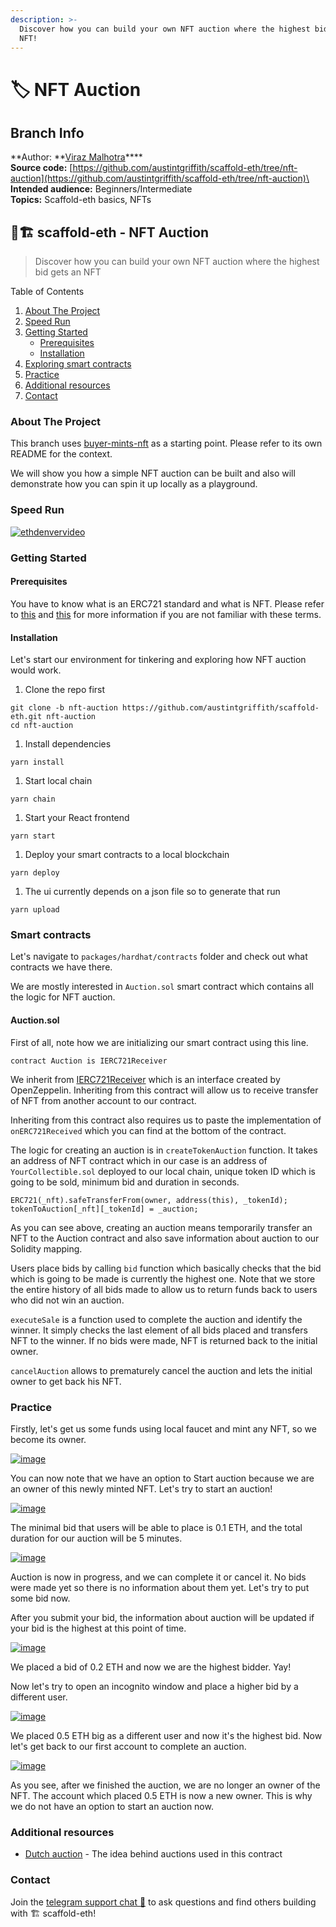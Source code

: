 ```yaml
---
description: >-
  Discover how you can build your own NFT auction where the highest bid gets an
  NFT!
---
```


# 🏷 NFT Auction

## Branch Info

**Author: **[Viraz Malhotra](https://github.com/viraj124)****\
**Source code:** [https://github.com/austintgriffith/scaffold-eth/tree/nft-auction](https://github.com/austintgriffith/scaffold-eth/tree/nft-auction)\
**Intended audience:** Beginners/Intermediate\
**Topics:** Scaffold-eth basics, NFTs

## 🏦🏗 scaffold-eth - NFT Auction

> Discover how you can build your own NFT auction where the highest bid gets an NFT

Table of Contents

1. [About The Project](https://github.com/austintgriffith/scaffold-eth/tree/nft-auction#about-the-project)
2. [Speed Run](https://github.com/austintgriffith/scaffold-eth/tree/nft-auction#speed-run)
3. [Getting Started](https://github.com/austintgriffith/scaffold-eth/tree/nft-auction#getting-started)
   * [Prerequisites](https://github.com/austintgriffith/scaffold-eth/tree/nft-auction#prerequisites)
   * [Installation](https://github.com/austintgriffith/scaffold-eth/tree/nft-auction#installation)
4. [Exploring smart contracts](https://github.com/austintgriffith/scaffold-eth/tree/nft-auction#smart-contracts)
5. [Practice](https://github.com/austintgriffith/scaffold-eth/tree/nft-auction#practice)
6. [Additional resources](https://github.com/austintgriffith/scaffold-eth/tree/nft-auction#additional-resources)
7. [Contact](https://github.com/austintgriffith/scaffold-eth/tree/nft-auction#contact)

### About The Project

This branch uses [buyer-mints-nft](https://github.com/austintgriffith/scaffold-eth/tree/buyer-mints-nft) as a starting point. Please refer to its own README for the context.

We will show you how a simple NFT auction can be built and also will demonstrate how you can spin it up locally as a playground.

### Speed Run

[![ethdenvervideo](https://camo.githubusercontent.com/aeeb3ea931c2cd1a5cbb1c0f983a9ada2408539b0e3f7cae2eb0c1dd046d5cab/68747470733a2f2f696d672e796f75747562652e636f6d2f76692f777331625a3556546f6c772f687164656661756c742e6a7067)](https://youtu.be/ws1bZ5VTolw)

### Getting Started

#### Prerequisites

You have to know what is an ERC721 standard and what is NFT. Please refer to [this](http://erc721.org) and [this](https://docs.openzeppelin.com/contracts/4.x/erc721) for more information if you are not familiar with these terms.

#### Installation

Let's start our environment for tinkering and exploring how NFT auction would work.

1. Clone the repo first

```
git clone -b nft-auction https://github.com/austintgriffith/scaffold-eth.git nft-auction
cd nft-auction
```

1. Install dependencies

```
yarn install
```

1. Start local chain

```
yarn chain
```

1. Start your React frontend

```
yarn start
```

1. Deploy your smart contracts to a local blockchain

```
yarn deploy
```

1. The ui currently depends on a json file so to generate that run

```
yarn upload
```

### Smart contracts

Let's navigate to `packages/hardhat/contracts` folder and check out what contracts we have there.

We are mostly interested in `Auction.sol` smart contract which contains all the logic for NFT auction.

#### Auction.sol

First of all, note how we are initializing our smart contract using this line.

```
contract Auction is IERC721Receiver
```

We inherit from [IERC721Receiver](https://docs.openzeppelin.com/contracts/4.x/api/token/erc721#IERC721Receiver) which is an interface created by OpenZeppelin. Inheriting from this contract will allow us to receive transfer of NFT from another account to our contract.

Inheriting from this contract also requires us to paste the implementation of `onERC721Received` which you can find at the bottom of the contract.

The logic for creating an auction is in `createTokenAuction` function. It takes an address of NFT contract which in our case is an address of `YourCollectible.sol` deployed to our local chain, unique token ID which is going to be sold, minimum bid and duration in seconds.

```
ERC721(_nft).safeTransferFrom(owner, address(this), _tokenId);
tokenToAuction[_nft][_tokenId] = _auction;
```

As you can see above, creating an auction means temporarily transfer an NFT to the Auction contract and also save information about auction to our Solidity mapping.

Users place bids by calling `bid` function which basically checks that the bid which is going to be made is currently the highest one. Note that we store the entire history of all bids made to allow us to return funds back to users who did not win an auction.

`executeSale` is a function used to complete the auction and identify the winner. It simply checks the last element of all bids placed and transfers NFT to the winner. If no bids were made, NFT is returned back to the initial owner.

`cancelAuction` allows to prematurely cancel the auction and lets the initial owner to get back his NFT.

### Practice

Firstly, let's get us some funds using local faucet and mint any NFT, so we become its owner.

[![image](https://github.com/austintgriffith/scaffold-eth/raw/nft-auction/resources/mint.png)](https://github.com/austintgriffith/scaffold-eth/blob/nft-auction/resources/mint.png)

You can now note that we have an option to Start auction because we are an owner of this newly minted NFT. Let's try to start an auction!

[![image](https://github.com/austintgriffith/scaffold-eth/raw/nft-auction/resources/start\_auction.png)](https://github.com/austintgriffith/scaffold-eth/blob/nft-auction/resources/start\_auction.png)

The minimal bid that users will be able to place is 0.1 ETH, and the total duration for our auction will be 5 minutes.

[![image](https://github.com/austintgriffith/scaffold-eth/raw/nft-auction/resources/started\_auction.png)](https://github.com/austintgriffith/scaffold-eth/blob/nft-auction/resources/started\_auction.png)

Auction is now in progress, and we can complete it or cancel it. No bids were made yet so there is no information about them yet. Let's try to put some bid now.

After you submit your bid, the information about auction will be updated if your bid is the highest at this point of time.

[![image](https://github.com/austintgriffith/scaffold-eth/raw/nft-auction/resources/first\_bid.png)](https://github.com/austintgriffith/scaffold-eth/blob/nft-auction/resources/first\_bid.png)

We placed a bid of 0.2 ETH and now we are the highest bidder. Yay!

Now let's try to open an incognito window and place a higher bid by a different user.

[![image](https://github.com/austintgriffith/scaffold-eth/raw/nft-auction/resources/highest\_bid.png)](https://github.com/austintgriffith/scaffold-eth/blob/nft-auction/resources/highest\_bid.png)

We placed 0.5 ETH big as a different user and now it's the highest bid. Now let's get back to our first account to complete an auction.

[![image](https://github.com/austintgriffith/scaffold-eth/raw/nft-auction/resources/finished\_auction.png)](https://github.com/austintgriffith/scaffold-eth/blob/nft-auction/resources/finished\_auction.png)

As you see, after we finished the auction, we are no longer an owner of the NFT. The account which placed 0.5 ETH is now a new owner. This is why we do not have an option to start an auction now.

### Additional resources

* [Dutch auction](https://en.wikipedia.org/wiki/Dutch\_auction) - The idea behind auctions used in this contract

### Contact

Join the [telegram support chat 💬](https://t.me/joinchat/KByvmRe5wkR-8F\_zz6AjpA) to ask questions and find others building with 🏗 scaffold-eth!
